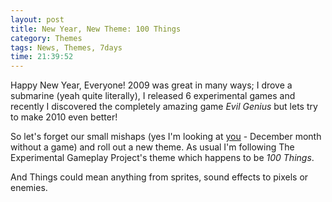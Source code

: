 ```yaml
---
layout: post
title: New Year, New Theme: 100 Things
category: Themes
tags: News, Themes, 7days
time: 21:39:52
---
```

Happy New Year, Everyone! 2009 was great in many ways; I drove a submarine (yeah quite literally), I released 6 experimental games and recently I discovered the completely amazing game *Evil Genius* but lets try to make 2010 even better! 

So let's forget our small mishaps (yes I'm looking at [you](/blog/2009/12/04/december_theme_new_world_order) - December month without a game) and roll out a new theme. As usual I'm following The Experimental Gameplay Project's theme which happens to be *100 Things*.

And Things could mean anything from sprites, sound effects to pixels or enemies.


